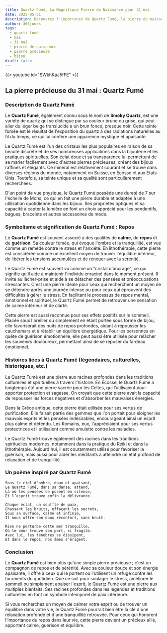 ```yaml
---
title: Quartz Fumé, La Magnifique Pierre de Naissance pour 31 mai
date: 2025-05-31
description: Découvrez l'importance de Quartz Fumé, la pierre de naissance du 31 mai qui symbolise Repos. Laissez sa beauté et sa signification illuminer votre journée.
author: 365jours
tags:
  - quartz fumé
  - mai
  - 31 mai
  - pierre de naissance
  - pierre précieuse
  - bijou
draft: false
---
```


{{< youtube id="SWkhKaJ5fFE" >}}

## La pierre précieuse du 31 mai : Quartz Fumé

### Description de Quartz Fumé

Le **Quartz Fumé**, également connu sous le nom de **Smoky Quartz**, est une variété de quartz qui se distingue par sa couleur brune ou grise, qui peut aller du léger beige translucide à un brun foncé, presque noir. Cette teinte fumée est le résultat de l'exposition du quartz à des radiations naturelles au fil du temps, ce qui lui confère une apparence mystique et apaisante.

Le Quartz Fumé est l'un des cristaux les plus populaires en raison de sa beauté discrète et de ses nombreuses applications dans la bijouterie et les pratiques spirituelles. Son éclat doux et sa transparence lui permettent de se marier facilement avec d'autres pierres précieuses, créant des bijoux raffinés et élégants. Ce minéral est relativement courant et se trouve dans diverses régions du monde, notamment en Suisse, en Écosse et aux États-Unis. Toutefois, sa teinte unique et sa qualité sont particulièrement recherchées.

D'un point de vue physique, le Quartz Fumé possède une dureté de 7 sur l'échelle de Mohs, ce qui en fait une pierre durable et adaptée à une utilisation quotidienne dans les bijoux. Ses propriétés optiques et sa capacité à capter la lumière en font un choix apprécié pour les pendentifs, bagues, bracelets et autres accessoires de mode.

### Symbolisme et signification de Quartz Fumé : Repos

Le **Quartz Fumé** est souvent associé à des qualités de **calme**, de **repos** et de **guérison**. Sa couleur fumée, qui évoque l'ombre et la tranquillité, est vue comme un remède contre le stress et l'anxiété. En lithothérapie, cette pierre est considérée comme un excellent moyen de trouver l'équilibre intérieur, de libérer les tensions accumulées et de renouer avec la sérénité.

Le Quartz Fumé est souvent vu comme un "cristal d'ancrage", ce qui signifie qu'il aide à maintenir l'individu enraciné dans le moment présent. Il invite au lâcher-prise et aide à se détacher des pensées et préoccupations stressantes. C'est une pierre idéale pour ceux qui recherchent un moyen de se détendre après une journée intense ou pour ceux qui éprouvent des difficultés à gérer le stress. En facilitant le processus de repos mental, émotionnel et spirituel, le Quartz Fumé permet de retrouver une sensation de calme intérieur et de clarté.

Cette pierre est aussi reconnue pour ses effets positifs sur le sommeil. Placée sous l'oreiller ou simplement en étant portée sous forme de bijou, elle favoriserait des nuits de repos profondes, aidant à repousser les cauchemars et à rétablir un équilibre énergétique. Pour les personnes en quête de guérison émotionnelle, elle peut aussi être utilisée pour relâcher les souvenirs douloureux, permettant ainsi de se reposer du fardeau émotionnel.

### Histoires liées à Quartz Fumé (légendaires, culturelles, historiques, etc.)

Le Quartz Fumé est une pierre aux racines profondes dans les traditions culturelles et spirituelles à travers l'histoire. En Écosse, le Quartz Fumé a longtemps été une pierre sacrée pour les Celtes, qui l’utilisaient pour apporter protection et sagesse. On croyait que cette pierre avait la capacité de repousser les forces négatives et d'absorber les mauvaises énergies.

Dans la Grèce antique, cette pierre était utilisée pour ses vertus de purification. Elle faisait partie des gemmes que l'on portait pour éloigner les mauvais esprits et les pensées indésirables, encourageant ainsi un esprit plus calme et détendu. Les Romains, eux, l'appréciaient pour ses vertus protectrices et l'utilisaient comme amulette contre les maladies.

Le Quartz Fumé trouve également des racines dans les traditions spirituelles modernes, notamment dans la pratique du Reiki et dans la lithothérapie. Aujourd'hui, il est couramment utilisé pour favoriser la guérison, mais aussi pour aider les méditants à atteindre un état profond de relaxation et de tranquillité.

### Un poème inspiré par Quartz Fumé

	Sous le ciel d'ombre, doux et apaisant,  
	Le Quartz Fumé, dans sa danse, attend,  
	Là où les pensées se posent en silence,  
	Et l’esprit trouve enfin la délivrance.
	
	Chaque éclat, un souffle de paix,  
	Chassant les bruits, effaçant les secrets,  
	Sous sa surface, calme et infinie,  
	Il nous offre son doux réconfort, sans bruit.
	
	Rien ne perturbe cette mer tranquille,  
	Où le cœur trouve son port, si fragile.  
	Avec lui, les ténèbres se dissipent,  
	Et dans le repos, nos âmes s’érigent.

### Conclusion

Le **Quartz Fumé** est bien plus qu'une simple pierre précieuse ; c'est un compagnon de repos et de sérénité. Avec sa couleur douce et son énergie apaisante, il offre à ceux qui le portent ou l'utilisent un refuge contre les tourments du quotidien. Que ce soit pour soulager le stress, améliorer le sommeil ou simplement apaiser l'esprit, le Quartz Fumé est une pierre aux multiples bienfaits. Ses racines profondes dans les légendes et traditions culturelles en font un symbole intemporel de paix intérieure.

Si vous recherchez un moyen de calmer votre esprit ou de trouver un équilibre dans votre vie, le Quartz Fumé pourrait bien être la clé d'une relaxation profonde et d'une tranquillité retrouvée. Pour ceux qui honorent l'importance du repos dans leur vie, cette pierre devient un précieux allié, apportant calme, guérison et équilibre.